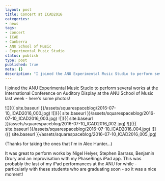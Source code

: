 ```yaml
---
layout: post
title: Concert at ICAD2016
categories:
- news
tags:
- concert
- ICAD
- Canberra
- ANU School of Music
- Experimental Music Studio
status: publish
type: post
published: true
meta: {}
description: "I joined the ANU Experimental Music Studio to perform several works at the International Conference on Auditory Display at the ANU School of Music last"
---
```


I joined the ANU Experimental Music Studio to perform several works at the International Conference on Auditory Display at the ANU School of Music last week - here's some photos! 


![]({{ site.baseurl }}/assets/squarespaceblog/2016-07-10_ICAD2016_000.jpg)
![]({{ site.baseurl }}/assets/squarespaceblog/2016-07-10_ICAD2016_003.jpg)
![]({{ site.baseurl }}/assets/squarespaceblog/2016-07-10_ICAD2016_002.jpg)
![]({{ site.baseurl }}/assets/squarespaceblog/2016-07-10_ICAD2016_004.jpg)
![]({{ site.baseurl }}/assets/squarespaceblog/2016-07-10_ICAD2016_005.jpg)

(Thanks for taking the ones that I'm in Alec Hunter...)

It was great to perform works by Nigel Helyer, Stephen Barrass, Benjamin Drury and an improvisation with my PhaseRings iPad app. This was probably the last of my iPad performances at the ANU for while - particularly with these students who are graduating soon - so it was a nice moment!
